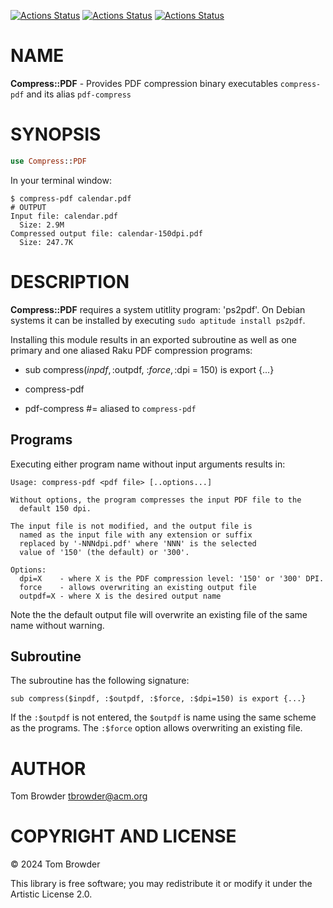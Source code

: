 [![Actions Status](https://github.com/tbrowder/Compress-PDF/actions/workflows/linux.yml/badge.svg)](https://github.com/tbrowder/Compress-PDF/actions) [![Actions Status](https://github.com/tbrowder/Compress-PDF/actions/workflows/macos.yml/badge.svg)](https://github.com/tbrowder/Compress-PDF/actions) [![Actions Status](https://github.com/tbrowder/Compress-PDF/actions/workflows/windows.yml/badge.svg)](https://github.com/tbrowder/Compress-PDF/actions)

NAME
====

**Compress::PDF** - Provides PDF compression binary executables `compress-pdf` and its alias `pdf-compress`

SYNOPSIS
========

```raku
use Compress::PDF
```

In your terminal window:

    $ compress-pdf calendar.pdf
    # OUTPUT
    Input file: calendar.pdf
      Size: 2.9M
    Compressed output file: calendar-150dpi.pdf
      Size: 247.7K

DESCRIPTION
===========

**Compress::PDF** requires a system utitlity program: 'ps2pdf'. On Debian systems it can be installed by executing `sudo aptitude install ps2pdf`.

Installing this module results in an exported subroutine as well as one primary and one aliased Raku PDF compression programs:

  * sub compress($inpdf, :$outpdf, :$force, :$dpi = 150) is export {...}

  * compress-pdf

  * pdf-compress #= aliased to `compress-pdf`

Programs
--------

Executing either program name without input arguments results in:

    Usage: compress-pdf <pdf file> [..options...]

    Without options, the program compresses the input PDF file to the
      default 150 dpi.

    The input file is not modified, and the output file is
      named as the input file with any extension or suffix
      replaced by '-NNNdpi.pdf' where 'NNN' is the selected
      value of '150' (the default) or '300'.

    Options:
      dpi=X    - where X is the PDF compression level: '150' or '300' DPI.
      force    - allows overwriting an existing output file
      outpdf=X - where X is the desired output name

Note the the default output file will overwrite an existing file of the same name without warning.

Subroutine
----------

The subroutine has the following signature:

    sub compress($inpdf, :$outpdf, :$force, :$dpi=150) is export {...}

If the `:$outpdf` is not entered, the `$outpdf` is name using the same scheme as the programs. The `:$force` option allows overwriting an existing file.

AUTHOR
======

Tom Browder <tbrowder@acm.org>

COPYRIGHT AND LICENSE
=====================

© 2024 Tom Browder

This library is free software; you may redistribute it or modify it under the Artistic License 2.0.

